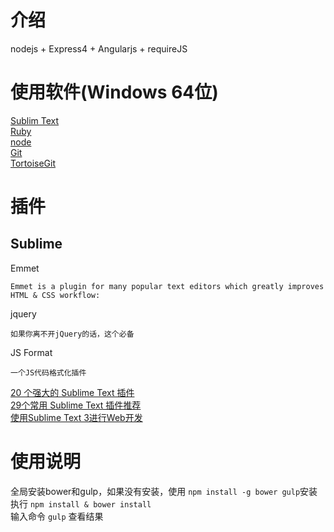 介绍
================================

nodejs + Express4 + Angularjs + requireJS

使用软件(Windows 64位)
================================

[Sublim Text](http://c758482.r82.cf2.rackcdn.com/Sublime%20Text%20Build%203083%20x64%20Setup.exe)<br>
[Ruby](http://dl.bintray.com/oneclick/rubyinstaller/rubyinstaller-2.2.3-x64.exe)<br>
[node](https://nodejs.org/dist/v4.2.2/node-v4.2.2-x64.msi)<br>
[Git](https://github.com/git-for-windows/git/releases/download/v2.6.3.windows.1/Git-2.6.3-64-bit.exe)<br>
[TortoiseGit](https://download.tortoisegit.org/tgit/1.8.16.0/TortoiseGit-1.8.16.0-64bit.msi)<br>


插件
================================

Sublime
--------------------------------

Emmet
```Emmet
Emmet is a plugin for many popular text editors which greatly improves HTML & CSS workflow:
```

jquery
```jquery
如果你离不开jQuery的话，这个必备
```

JS Format
```JS Format
一个JS代码格式化插件
```

[20 个强大的 Sublime Text 插件](http://www.oschina.net/translate/20-powerful-sublimetext-plugins)<br>
[29个常用 Sublime Text 插件推荐](http://www.jb51.net/softjc/178366.html)<br>
[使用Sublime Text 3进行Web开发](http://segmentfault.com/q/1010000000576859)<br>


使用说明
===============================

全局安装bower和gulp，如果没有安装，使用 `npm install -g bower gulp`安装<br>
执行 `npm install & bower install`<br>
输入命令 `gulp` 查看结果<br>


